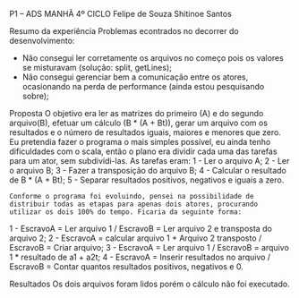 P1 – ADS MANHÃ 4º CICLO
Felipe de Souza Shitinoe Santos

Resumo da experiência
Problemas econtrados no decorrer do desenvolvimento:
 - Não consegui ler corretamente os arquivos no começo pois os valores se misturavam (solução: split, getLines);
 - Não consegui gerenciar bem a comunicação entre os atores, ocasionando na perda de performance (ainda estou pesquisando sobre);

Proposta
O objetivo era ler as matrizes do primeiro (A) e do segundo arquivo(B), efetuar um cálculo (B * (A + Bt)), gerar um arquivo com os resultados e o número de resultados iguais, maiores e menores que zero. Eu pretendia fazer o programa o mais simples possível, eu ainda tenho dificuldades com o scala, então o plano era dividir cada uma das tarefas para um ator, sem subdividi-las.  As tarefas eram: 
 1 - Ler o arquivo A;
 2 - Ler o arquivo B;
 3 - Fazer a transposição do arquivo B;
 4 - Calcular o resultado de B * (A + Bt);
 5 - Separar resultados positivos, negativos e iguais a zero.
 
	Conforme o programa foi evoluindo, pensei na possibilidade de distribuir todas as etapas para apenas dois atores, procurando utilizar os dois 100% do tempo. Ficaria da seguinte forma:
 1 - EscravoA = Ler arquivo 1     /     EscravoB = Ler arquivo 2 e transposta do arquivo 2;
 2 - EscravoA = calcular arquivo 1 + Arquivo 2 transposto     /     EscravoB = Criar arquivo;
 3 - EscravoA = Ler arquivo 1     /     EscravoB = arquivo 1 * resultado de a1 + a2t;
 4 - EscravoA = Inserir resultados no arquivo     /     EscravoB = Contar quantos resultados positivos, negativos e 0.

Resultados
Os dois arquivos foram lidos porém o cálculo não foi executado.
